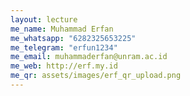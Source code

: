 ```yaml
---
layout: lecture
me_name: Muhammad Erfan
me_whatsapp: "6282325653225"
me_telegram: "erfun1234"
me_email: muhammaderfan@unram.ac.id
me_web: http://erf.my.id
me_qr: assets/images/erf_qr_upload.png
---
```

